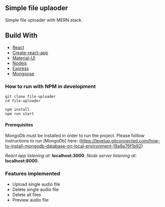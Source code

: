 ## Simple file uplaoder

Simple file uploader with MERN stack.

## Build With

* [React](https://reactjs.org/)
* [Create-react-app](https://create-react-app.dev)
* [Material-UI](https://material-ui.com/)
* [Nodejs](https://nodejs.org) 
* [Express](https://expressjs.com/)
* [Mongoose](https://mongoosejs.com/)

### How to run with NPM in development

```
git clone file-uploader
cd file-uploader
```

```
npm install
npm run start
```
#### Prerequisites 

MongoDb must be installed in order to run the project. 
Please folllow instructions to run [MongoDb] here: (https://levelup.gitconnected.com/how-to-install-mongodb-database-on-local-environment-19a8a76f1b92)


*React app listening at:*  **localhost:3000**.
*Node server listening at:*  **localhost:8000**.

### Features implemented
* Upload single audio file
* Delete single audio file
* Delete all files
* Preview audio file
